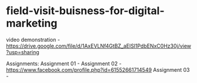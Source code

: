 # field-visit-buisness-for-digital-marketing
video demonstration - https://drive.google.com/file/d/1AxEVLNf4GtBZ_aElSl1PdbENxC0Hz30j/view?usp=sharing

Assignments:
Assignment 01 - 
Assignment 02 - https://www.facebook.com/profile.php?id=61552661714549
Assignment 03 - 
